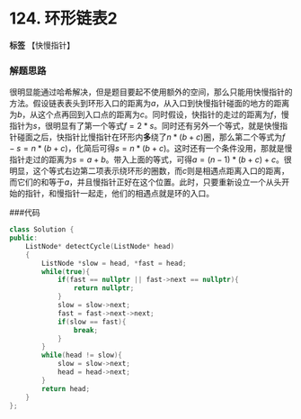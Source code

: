 # 124. 环形链表2

**标签** 【快慢指针】

### 解题思路
很明显能通过哈希解决，但是题目要起不使用额外的空间，那么只能用快慢指针的方法。假设链表表头到环形入口的距离为$a$，从入口到快慢指针碰面的地方的距离为$b$，从这个点再回到入口点的距离为$c$。同时假设，快指针的走过的距离为$f$，慢指针为$s$，很明显有了第一个等式$f = 2*s$。同时还有另外一个等式，就是快慢指针碰面之后，快指针比慢指针在环形内**多**绕了$n*(b+c)$圈，那么第二个等式为$f - s = n*(b+c)$，化简后可得$s = n*(b+c)$。这时还有一个条件没用，那就是慢指针走过的距离为$s = a + b$。带入上面的等式，可得$a = (n-1)*(b+c) + c$。很明显，这个等式右边第二项表示绕环形的圈数，而$c$则是相遇点距离入口的距离，而它们的和等于$a$，并且慢指针正好在这个位置。此时，只要重新设立一个从头开始的指针，和慢指针一起走，他们的相遇点就是环的入口。

###代码
```c++
class Solution {
public:
    ListNode* detectCycle(ListNode* head)
    {
        ListNode *slow = head, *fast = head;
        while(true){
            if(fast == nullptr || fast->next == nullptr){
                return nullptr;
            }
            slow = slow->next;
            fast = fast->next->next;
            if(slow == fast){
                break;
            }
        }
        while(head != slow){
            slow = slow->next;
            head = head->next;
        }
        return head;
    }
};
```